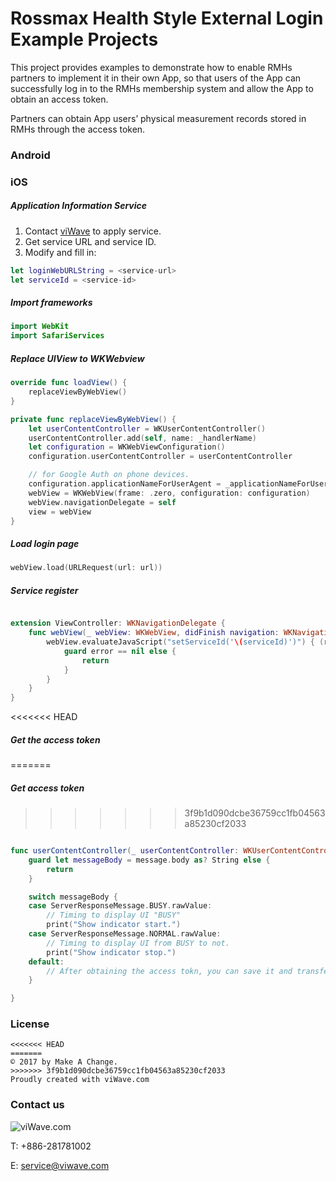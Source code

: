 # Rossmax Health Style External Login Example Projects

This project provides examples to demonstrate how to enable RMHs partners to implement it in their own App, so that users of the App can successfully log in to the RMHs membership system and allow the App to obtain an access token. 

Partners can obtain App users’ physical measurement records stored in RMHs through the access token.

### Android

### iOS

##### Application Information Service

1. Contact [viWave](https://www.viwaveulife.com) to apply service.
2. Get service URL and service ID.
3. Modify and fill in:

```swift
let loginWebURLString = <service-url>
let serviceId = <service-id>
```


##### Import frameworks

```swift
import WebKit
import SafariServices
```


##### Replace UIView to WKWebview

```swift
override func loadView() {
    replaceViewByWebView()
}

private func replaceViewByWebView() {
    let userContentController = WKUserContentController()
    userContentController.add(self, name: _handlerName)
    let configuration = WKWebViewConfiguration()
    configuration.userContentController = userContentController

    // for Google Auth on phone devices.
    configuration.applicationNameForUserAgent = _applicationNameForUserAgent
    webView = WKWebView(frame: .zero, configuration: configuration)
    webView.navigationDelegate = self
    view = webView
}
```


##### Load login page

```swift
webView.load(URLRequest(url: url))
```


##### Service register

```swift

extension ViewController: WKNavigationDelegate {
    func webView(_ webView: WKWebView, didFinish navigation: WKNavigation!) {
        webView.evaluateJavaScript("setServiceId('\(serviceId)')") { (response, error) in
            guard error == nil else {
                return
            }
        }
    }
}

```


<<<<<<< HEAD
##### Get the access token
=======
##### Get access token
>>>>>>> 3f9b1d090dcbe36759cc1fb04563a85230cf2033

```swift

func userContentController(_ userContentController: WKUserContentController, didReceive message: WKScriptMessage) {
    guard let messageBody = message.body as? String else {
        return
    }

    switch messageBody {
    case ServerResponseMessage.BUSY.rawValue:
        // Timing to display UI "BUSY"
        print("Show indicator start.")
    case ServerResponseMessage.NORMAL.rawValue:
        // Timing to display UI from BUSY to not.
        print("Show indicator stop.")
    default:
        // After obtaining the access tokn, you can save it and transfer to another view.
    }

}

```


### License

```
<<<<<<< HEAD
=======
© 2017 by Make A Change.
>>>>>>> 3f9b1d090dcbe36759cc1fb04563a85230cf2033
Proudly created with viWave.com
```

### Contact us

![viWave.com](https://static.wixstatic.com/media/6b2605_f248ecb6e06543f793aa4cde1291c81d~mv2.png/v1/fill/w_520,h_148,al_c,lg_1/logo_5.png)

T: +886-281781002

E: service@viwave.com
